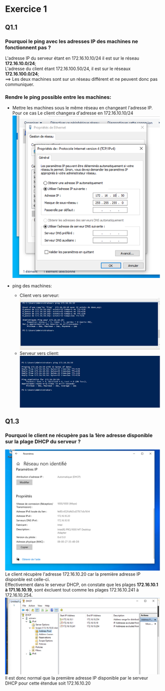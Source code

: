 # Exercice 1
## **Q1.1**
### **Pourquoi le ping avec les adresses IP des machines ne fonctionnent pas ?**  
L'adresse IP du serveur étant en 172.16.10.10/24 il est sur le réseau **172.16.10.0/24**;    
L'adresse du client étant 172.16.100.50/24, il est sur le réseaux **172.16.100.0/24**;  
==> Les deux machines sont sur un réseau différent et ne peuvent donc pas communiquer.

### **Rendre le ping possible entre les machines:**
- Mettre les machines sous le même réseau en changeant l'adresse IP. Pour ce cas Le client changera d'adresse en 172.16.10.10/24
  ![](https://github.com/Bilal-Aldimashq/Checkpoint_2/blob/main/ressources/Capture%20d%E2%80%99%C3%A9cran%202023-11-17%20%C3%A0%2009.37.49.png)

- ping des machines:
   - Client vers serveur:
     ![](https://github.com/Bilal-Aldimashq/Checkpoint_2/blob/main/ressources/Capture%20d%E2%80%99%C3%A9cran%202023-11-17%20%C3%A0%2009.42.22.png)
  - Serveur vers client:
    ![](https://github.com/Bilal-Aldimashq/Checkpoint_2/blob/main/ressources/Capture%20d%E2%80%99%C3%A9cran%202023-11-17%20%C3%A0%2009.43.49.png)


## **Q1.3**
### **Pourquoi le client ne récupère pas la 1ère adresse disponible sur la plage DHCP du serveur ?**   

![](https://github.com/Bilal-Aldimashq/Checkpoint_2/blob/main/ressources/Capture%20d%E2%80%99e%CC%81cran%202023-11-17%20a%CC%80%2010.04.41.png)
Le client récupère l'adresse 172.16.10.20 car la première adresse IP disponble est celle-ci.  
Effectivement dans le serveur DHCP, on constate que les plages **172.16.10.1 à 171.16.10.19**, sont éxcluent tout comme les plages 172.16.10.241 à 172.16.10.254.
![](https://github.com/Bilal-Aldimashq/Checkpoint_2/blob/main/ressources/Capture%20d%E2%80%99e%CC%81cran%202023-11-17%20a%CC%80%2010.06.38.png)
Il est donc normal que la première adresse IP disponible par le serveur DHCP pour cette étendue soit 172.16.10.20
     
